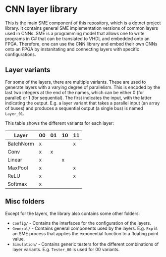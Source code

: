 # CNN layer library
This is the main SME component of this repository, which is a dotnet project library. It contains general SME implementation versions of common layers used in CNNs. SME is a programming model that allows one to write programs in C# that can be translated to VHDL and embedded onto an FPGA. Therefore, one can use the CNN library and embed their own CNNs onto an FPGA by instanitating and connecting layers with specific configurations.

## Layer variants
For some of the layers, there are multiple variants. These are used to generate layers with a varying degree of parallelism. This is encoded by the last two integers at the end of the names, which can be either 0 (for parallel) or 1 (for sequential). The first indicates the input, with the latter indicating the output. E.g. a layer variant that takes a parallel input (an array of buses) and produces a sequential output (a single bus) is named `Layer_01`.

This table shows the different variants for each layer:

| Layer     | 00 | 01 | 10 | 11 |
| --------- | -- | -- | -- | -- |
| BatchNorm |  x |    |    |  x |
| Conv      |  x |  x |    |    |
| Linear    |  x |    |  x |    |
| MaxPool   |  x |    |    |  x |
| ReLU      |  x |    |    |  x |
| Softmax   |  x |    |    |    |

## Misc folders
Except for the layers, the library also contains some other folders:

- `Config/` - Contains the interfaces for the configuration of the layers.
- `General/` - Contains general components used by the layers. E.g. `Exp` is an SME process that applies the exponential function to a floating point value.
- `Simulation/` - Contains generic testers for the different combinations of layer variants. E.g. `Tester_00` is used for 00 variants.

